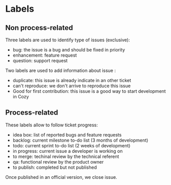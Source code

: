 # Labels

## Non process-related

Three labels are used to identify type of issues (exclusive):

* bug: the issue is a bug and should be fixed in priority
* enhancement: feature request
* question: support request


Two labels are used to add information about issue :

* duplicate: this issue is already indicate in an other ticket
* can't reproduce: we don't arrive to reproduce this issue
* Good for first contribution: this issue is a good way to start development in Cozy

## Process-related

These labels allow to follow ticket progress:

* idea box: list of reported bugs and feature requests
* backlog: current milestone to-do list (3 months of development)
* todo: current sprint to-do list (2 weeks of development)
* in progress: current issue a developer is working on
* to merge: techinal review by the technical referent
* qa: functional review by the product owner
* to publish: completed but not published

Once published in an official version, we close issue.
